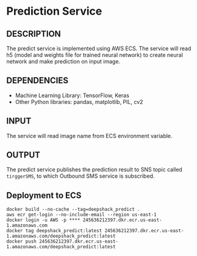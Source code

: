 # Prediction Service

## DESCRIPTION

The predict service is implemented using AWS ECS. The service will read h5 (model and weights file for trained neural network) to create neural network and make prediction on input image.

## DEPENDENCIES

* Machine Learning Library: TensorFlow, Keras
* Other Python libraries: pandas, matplotlib, PIL, cv2

## INPUT

The service will read image name from ECS environment variable.

## OUTPUT

The predict service publishes the prediction result to SNS topic called `tirggerSMS`, to which Outbound SMS service is subscribed.

## Deployment to ECS

```
docker build --no-cache --tag=deepshack_predict .
aws ecr get-login --no-include-email --region us-east-1
docker login -u AWS -p **** 245636212397.dkr.ecr.us-east-1.amazonaws.com
docker tag deepshack_predict:latest 245636212397.dkr.ecr.us-east-1.amazonaws.com/deepshack_predict:latest
docker push 245636212397.dkr.ecr.us-east-1.amazonaws.com/deepshack_predict:latest
```
